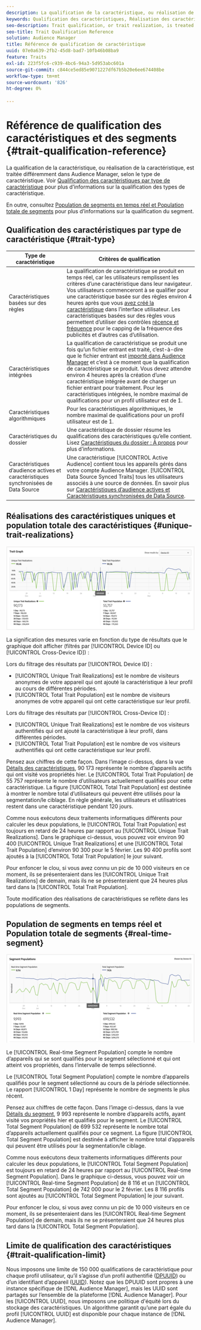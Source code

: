 ```yaml
---
description: La qualification de la caractéristique, ou réalisation de la caractéristique, est traitée différemment dans Audience Manager, selon le type de caractéristique. Consultez le tableau ci-dessous pour obtenir des informations détaillées sur la qualification des caractéristiques.
keywords: Qualification des caractéristiques, Réalisation des caractéristiques, Réalisations des caractéristiques uniques, UTR, Population totale des caractéristiques, TTP
seo-description: Trait qualification, or trait realization, is treated differently in Audience Manager, depending on trait type. See the table below for detailed information on trait qualification.
seo-title: Trait Qualification Reference
solution: Audience Manager
title: Référence de qualification de caractéristique
uuid: 07e0a639-2fb2-45d8-bad7-10fb46b08ba9
feature: Traits
exl-id: 223f5fc6-c939-4bc6-94a3-5d953abc601a
source-git-commit: c844ce5ed85e9071227df67b5b20e6ee674408be
workflow-type: tm+mt
source-wordcount: '826'
ht-degree: 0%

---
```


# Référence de qualification des caractéristiques et des segments {#trait-qualification-reference}

La qualification de la caractéristique, ou réalisation de la caractéristique, est traitée différemment dans Audience Manager, selon le type de caractéristique. Voir [Qualification des caractéristiques par type de caractéristique](#trait-type) pour plus d’informations sur la qualification des types de caractéristique.

En outre, consultez [Population de segments en temps réel et Population totale de segments](#real-time-segment) pour plus d’informations sur la qualification du segment.



## Qualification des caractéristiques par type de caractéristique {#trait-type}

| Type de caractéristique | Critères de qualification |
|---|---|
| Caractéristiques basées sur des règles | La qualification de caractéristique se produit en temps réel, car les utilisateurs remplissent les critères d’une caractéristique dans leur navigateur. Vos utilisateurs commenceront à se qualifier pour une caractéristique basée sur des règles environ 4 heures après que vous [avez créé la caractéristique](create-onboarded-rule-based-traits.md#create-rules-based-or-onboarded-traits) dans l’interface utilisateur. Les caractéristiques basées sur des règles vous permettent d’utiliser des contrôles [récence et fréquence](../segments/recency-and-frequency.md) pour le capping de la fréquence des publicités et d’autres cas d’utilisation. |
| Caractéristiques intégrées | La qualification de caractéristique se produit une fois qu’un fichier entrant est traité, c’est-à-dire que le fichier entrant est [importé dans Audience Manager](../../faq/faq-inbound-data-ingestion.md) et c’est à ce moment que la qualification de caractéristique se produit. Vous devez attendre environ 4 heures après la création d’une caractéristique intégrée avant de charger un fichier entrant pour traitement. Pour les caractéristiques intégrées, le nombre maximal de qualifications pour un profil utilisateur est de 1. |
| Caractéristiques algorithmiques | Pour les caractéristiques algorithmiques, le nombre maximal de qualifications pour un profil utilisateur est de 1. |
| Caractéristiques du dossier | Une caractéristique de dossier résume les qualifications des caractéristiques qu’elle contient. Lisez [Caractéristiques du dossier : À propos](about-folder-traits.md) pour plus d’informations. |
| Caractéristiques d’audience actives et caractéristiques synchronisées de Data Source | Une caractéristique [!UICONTROL Active Audience] contient tous les appareils gérés dans votre compte Audience Manager. [!UICONTROL Data Source Synced Traits] tous les utilisateurs associés à une source de données. En savoir plus sur [Caractéristiques d’audience actives et Caractéristiques synchronisées de Data Source](client-activity-synced-audience-traits.md). |

## Réalisations des caractéristiques uniques et population totale des caractéristiques {#unique-trait-realizations}

![réalisation-caractéristique-unique](assets/trait-graph.png)

La signification des mesures varie en fonction du type de résultats que le graphique doit afficher (filtrés par [!UICONTROL Device ID] ou [!UICONTROL Cross-Device ID]) :

Lors du filtrage des résultats par [!UICONTROL Device ID] :

* [!UICONTROL Unique Trait Realizations] est le nombre de visiteurs anonymes de votre appareil qui ont ajouté la caractéristique à leur profil au cours de différentes périodes.
* [!UICONTROL Total Trait Population] est le nombre de visiteurs anonymes de votre appareil qui ont cette caractéristique sur leur profil.

Lors du filtrage des résultats par [!UICONTROL Cross-Device ID] :

* [!UICONTROL Unique Trait Realizations] est le nombre de vos visiteurs authentifiés qui ont ajouté la caractéristique à leur profil, dans différentes périodes.
* [!UICONTROL Total Trait Population] est le nombre de vos visiteurs authentifiés qui ont cette caractéristique sur leur profil.

Pensez aux chiffres de cette façon. Dans l’image ci-dessus, dans la vue [Détails des caractéristiques](../../features/traits/trait-details-page.md), 90 173 représente le nombre d’appareils actifs qui ont visité vos propriétés hier. Le [!UICONTROL Total Trait Population] de 55 757 représente le nombre d’utilisateurs actuellement qualifiés pour cette caractéristique. La figure [!UICONTROL Total Trait Population] est destinée à montrer le nombre total d’utilisateurs qui peuvent être utilisés pour la segmentation/le ciblage. En règle générale, les utilisateurs et utilisatrices restent dans une caractéristique pendant 120 jours.

Comme nous exécutons deux traitements informatiques différents pour calculer les deux populations, le [!UICONTROL Total Trait Population] est toujours en retard de 24 heures par rapport au [!UICONTROL Unique Trait Realizations]. Dans le graphique ci-dessus, vous pouvez voir environ 90 400 [!UICONTROL Unique Trait Realizations] et une [!UICONTROL Total Trait Population] d’environ 90 300 pour le 5 février. Les 90 400 profils sont ajoutés à la [!UICONTROL Total Trait Population] le jour suivant.

Pour enfoncer le clou, si vous avez connu un pic de 10 000 visiteurs en ce moment, ils se présenteraient dans les [!UICONTROL Unique Trait Realizations] de demain, mais ils ne se présenteraient que 24 heures plus tard dans la [!UICONTROL Total Trait Population].

Toute modification des réalisations de caractéristiques se reflète dans les populations de segments.

## Population de segments en temps réel et Population totale de segments {#real-time-segment}

![réalisation-caractéristique-unique](assets/segment-graph.png)

Le [!UICONTROL Real-time Segment Population] compte le nombre d’appareils qui se sont qualifiés pour le segment sélectionné et qui ont atteint vos propriétés, dans l’intervalle de temps sélectionné.

Le [!UICONTROL Total Segment Population] compte le nombre d’appareils qualifiés pour le segment sélectionné au cours de la période sélectionnée. Le rapport [!UICONTROL 1 Day] représente le nombre de segments le plus récent.

Pensez aux chiffres de cette façon. Dans l’image ci-dessus, dans la vue [Détails du segment](../../features/segments/segment-summary-view.md), 9 993 représente le nombre d’appareils actifs, ayant visité vos propriétés hier et qualifiés pour le segment. Le [!UICONTROL Total Segment Population] de 699 532 représente le nombre total d’appareils actuellement qualifiés pour ce segment. La figure [!UICONTROL Total Segment Population] est destinée à afficher le nombre total d’appareils qui peuvent être utilisés pour la segmentation/le ciblage.

Comme nous exécutons deux traitements informatiques différents pour calculer les deux populations, le [!UICONTROL Total Segment Population] est toujours en retard de 24 heures par rapport au [!UICONTROL Real-time Segment Population]. Dans le graphique ci-dessus, vous pouvez voir un [!UICONTROL Real-time Segment Population] de 8 116 et un [!UICONTROL Total Segment Population] de 742 000 pour le 2 février. Les 8 116 profils sont ajoutés au [!UICONTROL Total Segment Population] le jour suivant.

Pour enfoncer le clou, si vous avez connu un pic de 10 000 visiteurs en ce moment, ils se présenteraient dans les [!UICONTROL Real-time Segment Population] de demain, mais ils ne se présenteraient que 24 heures plus tard dans la [!UICONTROL Total Segment Population].

## Limite de qualification des caractéristiques {#trait-qualification-limit}

Nous imposons une limite de 150 000 qualifications de caractéristique pour chaque profil utilisateur, qu’il s’agisse d’un profil authentifié ([DPUUID](../../reference/ids-in-aam.md)) ou d’un identifiant d’appareil ([UUID](../../reference/ids-in-aam.md)). Notez que les DPUUID sont propres à une instance spécifique de [!DNL Audience Manager], mais les UUID sont partagés sur l’ensemble de la plateforme [!DNL Audience Manager]. Pour les [!UICONTROL UUID], nous imposons une politique d&#39;équité lors du stockage des caractéristiques. Un algorithme garantit qu’une part égale du profil [!UICONTROL UUID] est disponible pour chaque instance de [!DNL Audience Manager].
